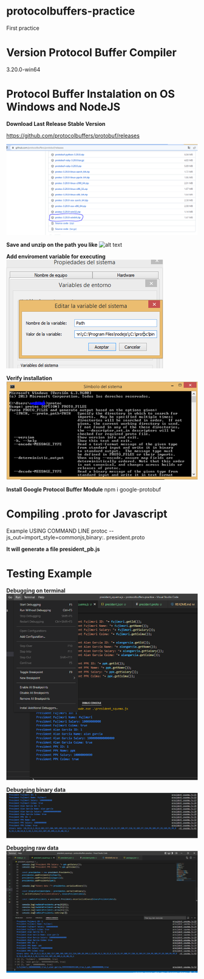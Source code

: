 # protocolbuffers-practice
First practice

# Version Protocol Buffer Compiler
3.20.0-win64

# Protocol Buffer Instalation on OS Windows and NodeJS

**Download Last Release Stable Version**

https://github.com/protocolbuffers/protobuf/releases

![alt text](images/download.PNG)  

**Save and unzip on the path you like**
![alt text](images/unzip.PNG.PNG)  

**Add enviroment variable for executing**
![alt text](images/enviroment_variable.PNG)  

**Verify installation**
![alt text](images/verify.PNG)  

**Install Google Protocol Buffer Module**
npm i google-protobuf

# Compiling .proto for Javascript
Example USING COMMAND LINE
protoc --js_out=import_style=commonjs,binary:. president.proto

**It will generate a file president_pb.js**

# Testing Example 
**Debugging on terminal**
![alt text](images/debugging.PNG)  

**Debugging binary data**
![alt text](images/debugging_binary.PNG)  

**Debugging raw data**
![alt text](images/debugging_rawData.PNG)  